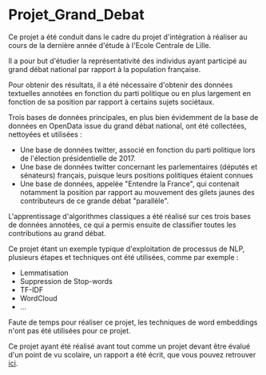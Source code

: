 # Projet_Grand_Debat

Ce projet a été conduit dans le cadre du projet d'intégration à réaliser au cours de la dernière année d'étude à l'Ecole Centrale de Lille.

Il a pour but d'étudier la représentativité des individus ayant participé au grand débat national par rapport à la population française. 

Pour obtenir des résultats, il a été nécessaire d'obtenir des données textuelles annotées en fonction du parti politique ou en plus largement en fonction de sa position par rapport à certains sujets sociétaux. 

Trois bases de données principales, en plus bien évidemment de la base de données en OpenData issue du grand débat national, ont été collectées, nettoyées et utilisées : 

- Une base de données twitter, associé en fonction du parti politique lors de l'élection présidentielle de 2017.
- Une base de données twitter concernant les parlementaires (députés et sénateurs) français, puisque leurs positions politiques étaient connues
- Une base de données, appelée "Entendre la France", qui contenait notamment la position par rapport au mouvement des gilets jaunes des contributeurs de ce grande débat "parallèle". 

L'apprentissage d'algorithmes classiques a été réalisé sur ces trois bases de données annotées, ce qui a permis ensuite de classifier toutes les contributions au grand débat. 

Ce projet étant un exemple typique d'exploitation de processus de NLP, plusieurs étapes et techniques ont été utilisées, comme par exemple : 
- Lemmatisation
- Suppression de Stop-words
- TF-IDF
- WordCloud
- ... 

Faute de temps pour réaliser ce projet, les techniques de word embeddings n'ont pas été utilisées pour ce projet. 

Ce projet ayant été réalisé avant tout comme un projet devant être évalué d'un point de vu scolaire, un rapport a été écrit, que vous pouvez retrouver [ici](). 
